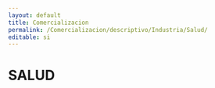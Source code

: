 ```yaml
---
layout: default
title: Comercializacion
permalink: /Comercializacion/descriptivo/Industria/Salud/
editable: si
---
```


# SALUD

